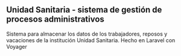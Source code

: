 ## Unidad Sanitaria - sistema de gestión de procesos administrativos 
Sistema para almacenar los datos de los trabajadores, reposos y vacaciones de la institución Unidad Sanitaria. Hecho en Laravel con Voyager
